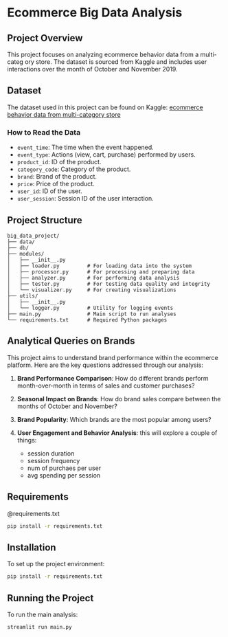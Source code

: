 
# Ecommerce Big Data Analysis

## Project Overview

This project focuses on analyzing ecommerce behavior data from a multi-categ
ory store. The dataset is sourced from Kaggle and includes user interactions over the month of October and November 2019.

## Dataset

The dataset used in this project can be found on Kaggle:
[ecommerce behavior data from multi-category store](https://www.kaggle.com/datasets/mkechinov/ecommerce-behavior-data-from-multi-category-store/data?select=2019-Oct.csv)

### How to Read the Data

- `event_time`: The time when the event happened.
- `event_type`: Actions (view, cart, purchase) performed by users.
- `product_id`: ID of the product.
- `category_code`: Category of the product.
- `brand`: Brand of the product.
- `price`: Price of the product.
- `user_id`: ID of the user.
- `user_session`: Session ID of the user interaction.

## Project Structure

```
big_data_project/
├── data/
├── db/
├── modules/
│   ├── __init__.py
│   ├── loader.py         # For loading data into the system
│   ├── processor.py      # For processing and preparing data
│   ├── analyzer.py       # For performing data analysis
│   ├── tester.py         # For testing data quality and integrity
│   └── visualizer.py     # For creating visualizations
├── utils/
│   ├── __init__.py
│   └── logger.py         # Utility for logging events
├── main.py               # Main script to run analyses
└── requirements.txt      # Required Python packages
```

## Analytical Queries on Brands

This project aims to understand brand performance within the ecommerce platform. Here are the key questions addressed through our analysis:

1. **Brand Performance Comparison**: How do different brands perform month-over-month in terms of sales and customer purchases?

2. **Seasonal Impact on Brands**: How do brand sales compare between the months of October and November?

3. **Brand Popularity**: Which brands are the most popular among users?

4. **User Engagement and Behavior Analysis**: this will explore a couple of things:
   - session duration
   - session frequency
   - num of purchaes per user
   - avg spending per session

## Requirements

@requirements.txt

```bash
pip install -r requirements.txt
```

## Installation

To set up the project environment:

```bash
pip install -r requirements.txt
```

## Running the Project

To run the main analysis:

```bash
streamlit run main.py
```


